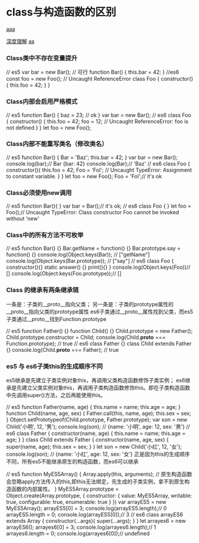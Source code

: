 # class与构造函数的区别


[aaa](https://www.jianshu.com/p/5209fd89eef2)



[深度理解](https://www.jianshu.com/p/f05fffc977e2)
[aa](https://www.cnblogs.com/dillonmei/p/12578530.html)



### Class类中不存在变量提升

 // es5
 var bar  = new Bar(); // 可行
 function Bar() {
     this.bar = 42;
 }
 //es6
 const foo = new Foo(); // Uncaught ReferenceError
 class Foo {
     constructor() {
         this.foo = 42;
     }
 }
### Class内部会启用严格模式

 // es5
 function Bar() {
     baz =  23; // ok
 }
 var bar = new Bar();
 // es6
 class Foo {
    constructor() {
       this.foo = 42;
       foo = 12; // Uncaught ReferenceError: foo is not defined
    }
  }
  let foo = new Foo();
### Class内部不能重写类名（修改类名）

// es5
 function Bar() {
   Bar = 'Baz';
   this.bar = 42;
 }
 var bar = new Bar();
 console.log(bar);// Bar {bar: 42}
 console.log(Bar);// 'Baz'
 // es6
 class Foo {
     constructor(){
         this.foo = 42;
         Foo = 'Fol'; // Uncaught TypeError: Assignment to constant variable.
     }
 }
 let foo = new Foo();
 Foo = 'Fol';// it's ok
### Class必须使用new调用

 // es5
 function Bar(){ }
 var bar = Bar();// it's ok;
 // es6
 class Foo {
 }
 let foo = Foo();// Uncaught TypeError: Class constructor Foo cannot be invoked without 'new'
### Class中的所有方法不可枚举

 // es5
 function Bar() {}
 Bar.getName = function() {}
 Bar.prototype.say = function() {}
 console.log(Object.keys(Bar)); // ["getName"]
 console.log(Object.keys(Bar.prototype)); // ["say"]
 // es6
 class Foo {
   constructor(){}
   static answer() {}
   print(){}
 }
 console.log(Object.keys(Foo))// []
 console.log(Object.keys(Foo.prototype));// []

### Class 的继承有两条继承链
一条是：子类的__proto__指向父类；
另一条是：子类的prototype属性的__proto__指向父类的prototype属性
es6子类通过__proto__属性找到父类，而es5子类通过__proto__找到Function.prototype

 // es5
 function Father() {}
 function Child() {}
 Child.prototype = new Father();
 Child.prototype.constructor = Child;
 console.log(Child.__proto__ === Function.prototype); // true
 // es6
 class Father {}
 class Child extends Father {}
 console.log(Child.__proto__ === Father); // true

### es5 与 es6子类this的生成顺序不同
es5继承是先建立子类实例对象this，再调用父类构造函数修饰子类实例；
es6继承是先建立父类实例对象this，再调用子类构造函数修饰this。即在子类构造函数中先调用super()方法，之后再能使用this。

  // es5
  function Father(name, age) {
    this.name = name;
    this.age = age;
  }
  function Child(name, age, sex) {
    Father.call(this, name, age);
    this.sex = sex;
  }
  Object.setPrototypeof(Child.prototype, Father.prototype);
  var son = new Child('小明', 12, '男');
  console.log(son); // {name: '小明', age: 12, sex: '男'}
  // es6
  class Father {
    constructor(name, age) {
       this.name = name;
        this.age = age;
    }
  }
  class Child extends Father {
    constructor(name, age, sex) {
      super(name, age);
      this.sex = sex;
    }
  }
  let son =  new Child('小红', 12, '女');
  console.log(son); // {name: '小红', age: 12, sex: '女'}
正是因为this的生成顺序不同，所有es5不能继承原生的构造函数，而es6可以继承

  // es5
  function MyES5Array() {
      Array.apply(this, arguments);
      // 原生构造函数会忽略apply方法传入的this,即this无法绑定，先生成的子类实例，拿不到原生构造函数的内部属性。
  }
  MyES5Array.prototype = Object.create(Array.prototype, {
      constructor: {
          value: MyES5Array,
          writable: true,
          configurable: true,
          enumerable: true
      }
  })
  var arrayES5 = new MyES5Array();
  arrayES5[0] = 3;
  console.log(arrayES5.length);// 0 
  arrayES5.length = 0;
  console.log(arrayES5[0]);// 3
  // es6
  class arrayES6 extends Array {
      constructor(...args){
          super(...args);
      }
  }
  let arrayes6 = new arrayES6();
  arrayes6[0] = 3;
  console.log(arrayes6.length);// 1
  arrayes6.length = 0;
  console.log(arrayes6[0]);// undefined

